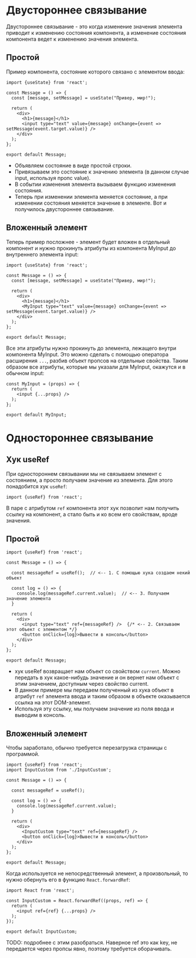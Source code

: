 # Двустороннее связывание

Двустороннее связывание - это когда изменение значения элемента приводит к изменению состояния компонента, а изменение состояния компонента ведет к изменению значения элемента.

## Простой

Пример компонента, состояние которого связано с элементом ввода:

```react
import {useState} from 'react';

const Message = () => {
  const [message, setMessage] = useState("Привер, мир!");

  return (
    <div>
      <h1>{message}</h1>
      <input type="text" value={message} onChange={event => setMessage(event.target.value)} />
    </div>
  );
};

export default Message;
```

* Объявляем состояние в виде простой строки.
* Привязываем это состояние к значению элемента (в данном случае input, используя пропс value).
* В событии изменения элемента вызываем функцию изменения состояния.
* Теперь при изменении элемента меняется состояние, а при изменении состояния меняется значение в элементе. Вот и получилось двустороннее связывание.

## Вложенный элемент

Теперь пример посложнее - элемент будет вложен в отдельный компонент и нужно прокинуть атрибуты из компонента MyInput до внутреннего элемента input:

```react
import {useState} from 'react';

const Message = () => {
  const [message, setMessage] = useState("Привер, мир!");

  return (
    <div>
      <h1>{message}</h1>
      <MyInput type="text" value={message} onChange={event => setMessage(event.target.value)} />
    </div>
  );
};

export default Message;
```

Все эти атрибуты нужно прокинуть до элемента, лежащего внутри компонента MyInput. Это можно сделать с помощью оператора расширения `...`, разбив объект пропсов на отдельные свойства. Таким образом все атрибуты, которые мы указали для MyInput, окажутся и в обычном input:

```react
const MyInput = (props) => {
  return (
    <input {...props} />
  );
};

export default MyInput;
```

# Одностороннее связывание

## Хук useRef

При одностороннем связывании мы не связываем элемент с состоянием, а просто получаем значение из элемента. Для этого понадобится хук `useRef`:

```react
import {useRef} from 'react';
```

В паре с атрибутом `ref` компонента этот хук позволит нам получить ссылку на компонент, а стало быть и ко всем его свойствам, вроде значения. 

## Простой

```react
import {useRef} from 'react';

const Message = () => {
  
  const messageRef = useRef();  // <-- 1. С помощью хука создаем некий объект

  const log = () => {
    console.log(messageRef.current.value);  // <-- 3. Получаем значение элемента
  }

  return (
    <div>
      <input type="text" ref={messageRef} />  {/* <-- 2. Связываем этот объект с элементом */}
      <button onClick={log}>Вывести в консоль</button>
    </div>
  );
};

export default Message;
```

* хук useRef возвращает нам объект со свойством `current`. Можно передать в хук какое-нибудь значение и он вернет нам объект с этим значением, доступным через свойство current.
* В данном примере мы передаем полученный из хука объект в атрибут `ref` элемента ввода и таким образом в объекте оказывается ссылка на этот DOM-элемент.
* Используя эту ссылку, мы получаем значение из поля ввода и выводим в консоль.

## Вложенный элемент

Чтобы заработало, обычно требуется перезагрузка страницы с программой.

```react
import {useRef} from 'react';
import InputCustom from './InputCustom';

const Message = () => {
  
  const messageRef = useRef();

  const log = () => {
    console.log(messageRef.current.value);
  }

  return (
    <div>
      <InputCustom type="text" ref={messageRef} />
      <button onClick={log}>Вывести в консоль</button>
    </div>
  );
};

export default Message;
```

Когда используется не непосредственный элемент, а произвольный, то нужно обернуть его в функцию `React.forwardRef`:

```react
import React from 'react';

const InputCustom = React.forwardRef((props, ref) => {
  return (
    <input ref={ref} {...props} />
  );
});

export default InputCustom;
```

TODO: подробнее с этим разобраться. Наверное ref это как key, не передается через пропсы явно, поэтому требуется оборачивать.